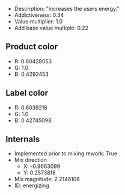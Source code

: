 - Description: "Increases the users energy."
- Addictiveness: 0.34
- Value multiplier: 1.0
- Add base value multiple: 0.22
## Product color
- R: 0.60428053
- G: 1.0
- B: 0.4292453
## Label color
- R: 0.6039216
- G: 1.0
- B: 0.42745098
## Internals
- Implemented prior to mixing rework: True
- Mix direction
    - X: -0.9663099
    - Y: 0.2573816
- Mix magnitude: 2.2146106
- ID: energizing